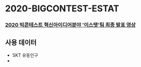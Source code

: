 # 2020-BIGCONTEST-ESTAT

### [2020 빅콘테스트 혁신아이디어분야 '이스탯'팀 최종 발표 영상][presentation-link]
[presentation-link]: https://youtu.be/32Y5Vtngc-Y?t=5131


## 사용 데이터
- SKT 유동인구
- 
